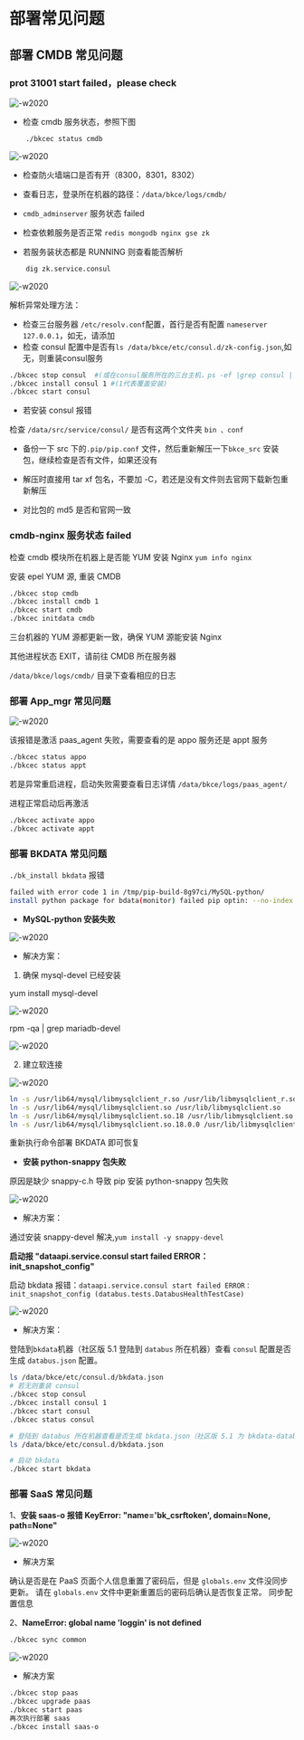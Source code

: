# 部署常见问题

## 部署 CMDB 常见问题

### prot 31001 start failed，please check

![-w2020](../assets/cmdb-31001.png)

- 检查 cmdb 服务状态，参照下图

```bash
    ./bkcec status cmdb
```

![-w2020](../assets/cmdb-faq.png)

- 检查防火墙端口是否有开（8300，8301，8302）

- 查看日志，登录所在机器的路径：`/data/bkce/logs/cmdb/`

- `cmdb_adminserver` 服务状态 failed

- 检查依赖服务是否正常 `redis mongodb nginx gse zk`

- 若服务装状态都是 RUNNING 则查看能否解析

```bash
    dig zk.service.consul
```
![-w2020](../assets/3.png)

解析异常处理方法：

- 检查三台服务器 `/etc/resolv.conf`配置，首行是否有配置 `nameserver 127.0.0.1`，如无，请添加
- 检查 consul 配置中是否有`ls /data/bkce/etc/consul.d/zk-config.json`,如无，则重装consul服务

```bash
./bkcec stop consul  #(或在consul服务所在的三台主机，ps -ef |grep consul | awk '{print $2}'  |xargs kill -9)
./bkcec install consul 1 #(1代表覆盖安装)
./bkcec start consul
```

- 若安装 consul 报错

检查 `/data/src/service/consul/` 是否有这两个文件夹 `bin 、conf`

- 备份一下 src 下的`.pip/pip.conf` 文件，然后重新解压一下`bkce_src` 安装包，继续检查是否有文件，如果还没有

- 解压时直接用 tar xf 包名，不要加 -C，若还是没有文件则去官网下载新包重新解压

- 对比包的 md5 是否和官网一致

### cmdb-nginx 服务状态 failed

检查 cmdb 模块所在机器上是否能 YUM 安装 Nginx `yum info nginx`

 安装 epel YUM 源, 重装 CMDB

```bash
./bkcec stop cmdb
./bkcec install cmdb 1
./bkcec start cmdb
./bkcec initdata cmdb
```

三台机器的 YUM 源都更新一致，确保 YUM 源能安装 Nginx

其他进程状态 EXIT，请前往 CMDB 所在服务器

`/data/bkce/logs/cmdb/` 目录下查看相应的日志

### 部署 App_mgr 常见问题

![-w2020](../assets/saas-faq.png)


该报错是激活 paas_agent 失败，需要查看的是 appo 服务还是 appt 服务

```bash
./bkcec status appo
./bkcec status appt
```

若是异常重启进程，启动失败需要查看日志详情 `/data/bkce/logs/paas_agent/`

进程正常启动后再激活

```bash
./bkcec activate appo
./bkcec activate appt
```

### 部署 BKDATA 常见问题

`./bk_install bkdata` 报错

```bash
failed with error code 1 in /tmp/pip-build-8g97ci/MySQL-python/
install python package for bdata(monitor) failed pip optin: --no-index --find-links=/data/src/bkdata/support-fileds/pkgs
```

-  **MySQL-python 安装失败**

![-w2020](../assets/bkdata-faq1.png)

- 解决方案：

1. 确保 mysql-devel 已经安装

yum install mysql-devel

![-w2020](../assets/1.png)

rpm -qa | grep mariadb-devel

![-w2020](../assets/2.png)

2. 建立软连接

![-w2020](../assets/bkdata-faq2.png)

```bash
ln -s /usr/lib64/mysql/libmysqlclient_r.so /usr/lib/libmysqlclient_r.so
ln -s /usr/lib64/mysql/libmysqlclient.so /usr/lib/libmysqlclient.so
ln -s /usr/lib64/mysql/libmysqlclient.so.18 /usr/lib/libmysqlclient.so.18
ln -s /usr/lib64/mysql/libmysqlclient.so.18.0.0 /usr/lib/libmysqlclient.so.18.0.0
```


重新执行命令部署 BKDATA 即可恢复

- **安装 python-snappy 包失败**

原因是缺少 snappy-c.h 导致 pip 安装 python-snappy 包失败

![-w2020](../assets/bkdata-faq3.png)

- 解决方案：

通过安装 snappy-devel 解决,`yum install -y snappy-devel `

**启动报 "dataapi.service.consul start failed ERROR： init_snapshot_config"**

启动 bkdata 报错：`dataapi.service.consul start failed ERROR： init_snapshot_config (databus.tests.DatabusHealthTestCase)`

![-w2020](../assets/bkdata-faq4.png)

- 解决方案：

登陆到`bkdata`机器（社区版 5.1 登陆到 `databus` 所在机器）查看 `consul` 配置是否生成 `databus.json` 配置。

```bash
ls /data/bkce/etc/consul.d/bkdata.json
# 若无则重装 consul
./bkcec stop consul
./bkcec install consul 1
./bkcec start consul
./bkcec status consul

# 登陆到 databus 所在机器查看是否生成 bkdata.json（社区版 5.1 为 bkdata-databus.json，bkdata-dataapi.jsonbkdata-monitor.json）
ls /data/bkce/etc/consul.d/bkdata.json

# 启动 bkdata
./bkcec start bkdata
```

### 部署 SaaS 常见问题

1、**安装 saas-o 报错 KeyError: "name='bk_csrftoken', domain=None, path=None"**

![-w2020](../assets/saas-key.png)

- 解决方案

确认是否是在 PaaS 页面个人信息重置了密码后，但是 `globals.env` 文件没同步更新。 请在 `globals.env` 文件中更新重置后的密码后确认是否恢复正常。
同步配置信息

2、**NameError: global name 'loggin' is not defined**

```bash
./bkcec sync common
```

![-w2020](../assets/saas.png)

- 解决方案

```bash
./bkcec stop paas
./bkcec upgrade paas
./bkcec start paas
再次执行部署 saas
./bkcec install saas-o
```
